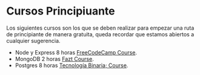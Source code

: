 # Cursos Principiuante
Los siguientes cursos son los que se deben realizar para empezar una ruta de principiante de manera gratuita, queda recordar que estamos abiertos a cualquier sugerencia.

- Node y Express 8 horas [FreeCodeCamp Course](https://www.youtube.com/watch?v=1hpc70_OoAg "FreeCodeCamp cursos gratis").
- MongoDB 2 horas [Fazt Course](https://www.youtube.com/watch?v=lWMemPN9t6Q "Fazt cursos gratis").
- Postgres 8 horas [Tecnología Binaria; Course](https://www.youtube.com/watch?v=jxIEDKzGrOs&list=PL8gxzfBmzgex2nuVanqvxoTXTPovVSwi2 "Tecnología Binaria; cursos gratis").
